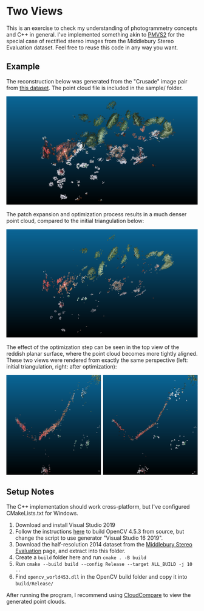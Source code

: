 Two Views
=========
This is an exercise to check my understanding of photogrammetry concepts and C++ in general. I've implemented something akin to [PMVS2](https://www.di.ens.fr/pmvs/) for the special case of rectified stereo images from the Middlebury Stereo Evaluation dataset. Feel free to reuse this code in any way you want.

Example
-------
The reconstruction below was generated from the "Crusade" image pair from [this dataset](https://vision.middlebury.edu/stereo/data/scenes2014/). The point cloud file is included in the sample/ folder.

![Final reconstruction](/sample/optimized2.png)

The patch expansion and optimization process results in a much denser point cloud, compared to the initial triangulation below:

![Initial triangulation](/sample/initial.png)

The effect of the optimization step can be seen in the top view of the reddish planar surface, where the point cloud becomes more tightly aligned. These two views were rendered from exactly the same perspective (left: initial triangulation, right: after optimization):

![Top view comparison, before and after optimization](/sample/initial_vs_optimized1.png)

Setup Notes
-----------
The C++ implementation should work cross-platform, but I've configured CMakeLists.txt for Windows.

 1. Download and install Visual Studio 2019
 2. Follow the instructions [here](https://docs.opencv.org/master/d3/d52/tutorial_windows_install.html) to build OpenCV 4.5.3 from source, but change the script to use generator "Visual Studio 16 2019".
 3. Download the half-resolution 2014 dataset from the [Middlebury Stereo Evaluation](https://vision.middlebury.edu/stereo/submit3/) page, and extract into this folder.
 4. Create a `build` folder here and run `cmake . -B build`
 5. Run `cmake --build build --config Release --target ALL_BUILD -j 10 --`
 6. Find `opencv_world453.dll` in the OpenCV build folder and copy it into `build/Release/`

After running the program, I recommend using [CloudCompare](https://www.danielgm.net/cc/) to view the generated point clouds.
